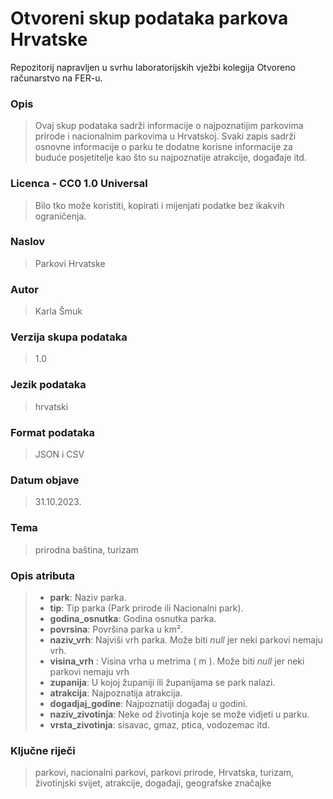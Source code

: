 # Otvoreni skup podataka parkova Hrvatske

Repozitorij napravljen u svrhu laboratorijskih vježbi kolegija Otvoreno računarstvo na FER-u.

### Opis

> Ovaj skup podataka sadrži informacije o najpoznatijim parkovima prirode i nacionalnim parkovima u Hrvatskoj. Svaki zapis sadrži osnovne informacije o parku te dodatne korisne informacije za buduće posjetitelje kao što su najpoznatije atrakcije, događaje itd.

### Licenca - CC0 1.0 Universal

> Bilo tko može koristiti, kopirati i mijenjati podatke bez ikakvih ograničenja.

### Naslov

> Parkovi Hrvatske

### Autor

> Karla Šmuk

### Verzija skupa podataka

> 1.0

### Jezik podataka

> hrvatski

### Format podataka

> JSON i CSV

### Datum objave

> 31.10.2023.

### Tema

> prirodna baština, turizam

### Opis atributa

> - **park**: Naziv parka.
> - **tip**: Tip parka (Park prirode ili Nacionalni park).
> - **godina_osnutka**: Godina osnutka parka.
> - **povrsina**: Površina parka u km².
> - **naziv_vrh**: Najviši vrh parka. Može biti *null* jer neki parkovi nemaju vrh.
> - **visina_vrh** : Visina vrha u metrima ( m ). Može biti *null* jer neki parkovi nemaju vrh
> - **zupanija**: U kojoj županiji ili županijama se park nalazi.
> - **atrakcija**: Najpoznatija atrakcija.
> - **dogadjaj_godine**: Najpoznatiji događaj u godini.
> - **naziv_zivotinja**: Neke od životinja koje se može vidjeti u parku.
> - **vrsta_zivotinja**: sisavac, gmaz, ptica, vodozemac itd.


### Ključne riječi
> parkovi, nacionalni parkovi, parkovi prirode, Hrvatska, turizam, životinjski svijet, atrakcije, događaji, geografske značajke



